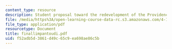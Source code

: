 ```yaml
---
content_type: resource
description: Student proposal toward the redevelopment of the Providence waterfront.
file: /media/https%3A/open-learning-course-data-rc.s3.amazonaws.com/4-163j-urban-design-studio-providence-spring-2005/f52adb5d3861d49c65c9ea698ae86c5b_finallimpantoudi.pdf
file_type: application/pdf
resourcetype: Document
title: finallimpantoudi.pdf
uid: f52adb5d-3861-d49c-65c9-ea698ae86c5b
---
```

